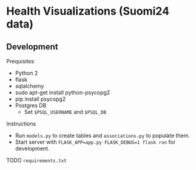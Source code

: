 # Health Visualizations (Suomi24 data)

## Development

Prequisites

* Python 2
* flask
* sqlalchemy
* sudo apt-get install python-psycopg2
* pip install psycopg2
* Postgres DB
    * Set `$PSQL_USERNAME` and `$PSQL_DB`

Instructions

* Run `models.py` to create tables and `associations.py` to populate them. 
* Start server with `FLASK_APP=app.py FLASK_DEBUG=1 flask run` for development.

TODO `requirements.txt`
